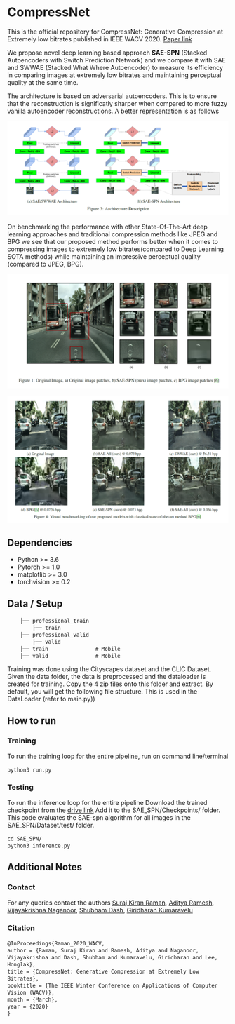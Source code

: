 # CompressNet

This is the official repository for CompressNet: Generative Compression at Extremely low bitrates published in IEEE WACV 2020. [Paper link](http://openaccess.thecvf.com/content_WACV_2020/papers/Raman_CompressNet_Generative_Compression_at_Extremely_Low_Bitrates_WACV_2020_paper.pdf)

We propose novel deep learning based approach **SAE-SPN** (Stacked Autoencoders with Switch Prediction Network) and we compare it with SAE and SWWAE (Stacked What Where Autoencoder) to measure its efficiency in comparing images at extremely low bitrates and maintaining perceptual quality at the same time.

The architecture is based on adversarial autoencoders. This is to ensure that the reconstruction is significatly sharper when compared to more fuzzy vanilla autoencoder reconstructions. A better representation is as follows

![arch1](images/arch1.PNG)

On benchmarking the performance with other State-Of-The-Art deep learning approaches and traditional compression methods like JPEG and BPG we see that our proposed method performs better when it comes to compressing images to extremely low bitrates(compared to Deep Learning SOTA methods) while maintaining an impressive perceptual quality (compared to JPEG, BPG). 

![comparison](images/comparison.PNG)

![comp1](images/comp1.PNG)

## Dependencies

- Python >= 3.6
- Pytorch >= 1.0
- matplotlib >= 3.0
- torchvision >= 0.2
       

## Data / Setup                 
        ├── professional_train
            ├── train
        ├── professional_valid
            ├── valid
        ├── train               # Mobile
        ├── valid               # Mobile
Training was done using the Cityscapes dataset and the CLIC Dataset. Given the data folder, the data is preprocessed and the dataloader is created for training.
Copy the 4 zip files onto this folder and extract. By default, you will get the following file structure. This is used in the DataLoader (refer to main.py))

## How to run

### Training
To run the training loop for the entire pipeline, run on command line/terminal

```
python3 run.py 
```

### Testing
To run the inference loop for the entire pipeline
Download the trained checkpoint from the [drive link](https://drive.google.com/open?id=1tu4REEriS4vkWcrqSxcGvjb9P0-Cl8n6)
Add it to the SAE_SPN/Checkpoints/ folder. This code evaluates the SAE-spn algorithm for all images in the SAE_SPN/Dataset/test/ folder.


```
cd SAE_SPN/
python3 inference.py
```

## Additional Notes

### Contact

For any queries contact the authors [Suraj Kiran Raman](surajkra@umich.edu), [Aditya Ramesh](raaditya@umich.edu), [Vijayakrishna Naganoor](vijaykn@umich.edu), [Shubham Dash](shubhamd@umich.edu), [Giridharan Kumaravelu](girikum@umich.edu)

### Citation

```
@InProceedings{Raman_2020_WACV,
author = {Raman, Suraj Kiran and Ramesh, Aditya and Naganoor, Vijayakrishna and Dash, Shubham and Kumaravelu, Giridharan and Lee, Honglak},
title = {CompressNet: Generative Compression at Extremely Low Bitrates},
booktitle = {The IEEE Winter Conference on Applications of Computer Vision (WACV)},
month = {March},
year = {2020}
}
```
